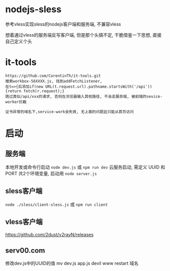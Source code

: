 # nodejs-sless
参考vless实现sless的nodejs客户端和服务端, 不兼容vless

想着通过vless的服务端反写客户端, 但是那个头搞不定, 
干脆借鉴一下思想, 直接自己定义个头


# it-tools 
```
https://github.com/CorentinTh/it-tools.git
搜索workbox-56XXXX.js, 找到addFetchListener, 
在t=>{后添加if(new URL(t.request.url).pathname.startsWith('/api')){return fetch(r.request);}
跳过类似/api/xxx的请求, 否则在浏览器输入其他路径, 不会走服务端, 被前端的sevice-worker拦截

证书异常的域名下,service-work会失效, 无上面的问题且只能从首页访问
```

# 启动
## 服务端
本地开发或命令行启动 `node dev.js` 或 `npm run dev`
云服务启动, 需定义 UUID 和 PORT 共2个环境变量, 启动用 `node server.js`

## sless客户端
`node ./sless/client-sless.js` 或  `npm run client`

## vless客户端
https://github.com/2dust/v2rayN/releases

## serv00.com
修改dev.js中的UUID的值
mv dev.js app.js
devil www restart 域名
